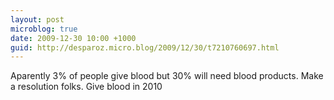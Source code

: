 ```yaml
---
layout: post
microblog: true
date: 2009-12-30 10:00 +1000
guid: http://desparoz.micro.blog/2009/12/30/t7210760697.html
---
```

Aparently 3% of people give blood but 30% will need blood products. Make a resolution folks. Give blood in 2010
